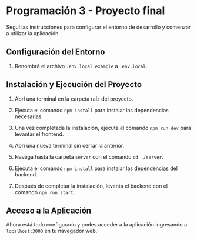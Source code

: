 # Programación 3 - Proyecto final

Seguí las instrucciones para configurar el entorno de desarrollo y comenzar a utilizar la aplicación.

## Configuración del Entorno

1. Renombrá el archivo `.env.local.example` a `.env.local`.

## Instalación y Ejecución del Proyecto

1. Abrí una terminal en la carpeta raíz del proyecto.
2. Ejecuta el comando `npm install` para instalar las dependencias necesarias.
3. Una vez completada la instalación, ejecuta el comando `npm run dev` para levantar el frontend.

4. Abrí una nueva terminal sin cerrar la anterior.
5. Navega hasta la carpeta `server` con el comando `cd ./server`.
6. Ejecuta el comando `npm install` para instalar las dependencias del backend.
7. Después de completar la instalación, levanta el backend con el comando `npm run start`.

## Acceso a la Aplicación

Ahora está todo configurado y podes acceder a la aplicación ingresando a `localhost:3000` en tu navegador web.
###